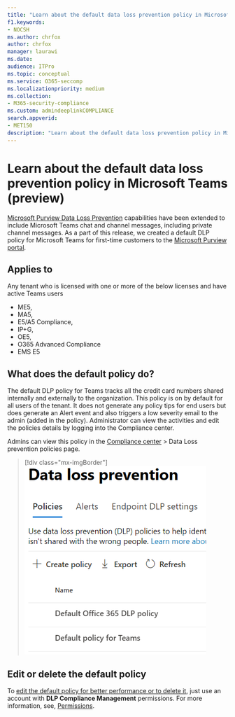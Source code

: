 ```yaml
---
title: "Learn about the default data loss prevention policy in Microsoft Teams (preview)"
f1.keywords:
- NOCSH
ms.author: chrfox
author: chrfox
manager: laurawi
ms.date:
audience: ITPro
ms.topic: conceptual
ms.service: O365-seccomp
ms.localizationpriority: medium
ms.collection: 
- M365-security-compliance
ms.custom: admindeeplinkCOMPLIANCE
search.appverid: 
- MET150
description: "Learn about the default data loss prevention policy in Microsoft Teams"
---
```


# Learn about the default data loss prevention policy in Microsoft Teams (preview)

[Microsoft Purview Data Loss Prevention](dlp-learn-about-dlp.md) capabilities have been extended to include Microsoft Teams chat and channel messages, including private channel messages. As a part of this release, we created a default DLP policy for Microsoft Teams for first-time customers to the <a href="https://go.microsoft.com/fwlink/p/?linkid=2077149" target="_blank">Microsoft Purview portal</a>.

## Applies to

Any tenant who is licensed with one or more of the below licenses and have active Teams users
 
- ME5, 
- MA5, 
- E5/A5 Compliance, 
- IP+G, 
- OE5, 
- O365 Advanced Compliance 
- EMS E5


## What does the default policy do?

The default DLP policy for Teams tracks all the credit card numbers shared internally and externally to the organization. This policy is on by default for all users of the tenant. It does not generate any policy tips for end users but does generate an Alert event and also triggers a low severity email to the admin (added in the policy). Administrator can view the activities and edit the policies details by logging into the Compliance center.

Admins can view this policy in the [Compliance center](https://compliance.microsoft.com/compliancesettings) > Data Loss prevention policies page.


> [!div class="mx-imgBorder"]
> ![default Teams DLP policy.](../media/default-teams-dlp-policy.png)

## Edit or delete the default policy

To [edit the default policy for better performance or to delete it](create-test-tune-dlp-policy.md#tune-a-dlp-policy), just use an account with **DLP Compliance Management** permissions. For more information, see, [Permissions](create-test-tune-dlp-policy.md#permissions).

